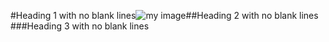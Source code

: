 #Heading 1 with no blank lines![my
image][foo
bar]##Heading 2 with no blank lines
  ###Heading 3 with no blank lines

[FOO
BAR]: train.jpg "train & tracks"

